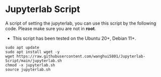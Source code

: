 # Jupyterlab Script

A script of setting the jupyterlab, you can use this script by the following code. Please make sure you are not in **root**.

- This script has been tested on the Ubuntu 20+, Debian 11+.

```shell
sudo apt update
sudo apt install wget -y
wget https://raw.githubusercontent.com/wanghui5801/Jupyterlab-Script/main/jupyterlab.sh
chmod -x jupyterlab.sh
source jupyterlab.sh
```

